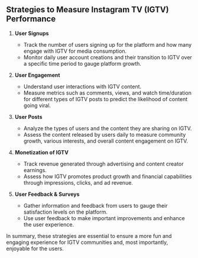 ## Strategies to Measure Instagram TV (IGTV) Performance

1. **User Signups**

   - Track the number of users signing up for the platform and how many engage with IGTV for media consumption.
   - Monitor daily user account creations and their transition to IGTV over a specific time period to gauge platform growth.

2. **User Engagement**

   - Understand user interactions with IGTV content.
   - Measure metrics such as comments, views, and watch time/duration for different types of IGTV posts to predict the likelihood of content going viral.

3. **User Posts**

   - Analyze the types of users and the content they are sharing on IGTV.
   - Assess the content released by users daily to measure community growth, various interests, and overall content engagement on IGTV.

4. **Monetization of IGTV**

   - Track revenue generated through advertising and content creator earnings.
   - Assess how IGTV promotes product growth and financial capabilities through impressions, clicks, and ad revenue.

5. **User Feedback & Surveys**
   - Gather information and feedback from users to gauge their satisfaction levels on the platform.
   - Use user feedback to make important improvements and enhance the user experience.

In summary, these strategies are essential to ensure a more fun and engaging experience for IGTV communities and, most importantly, enjoyable for the users.
